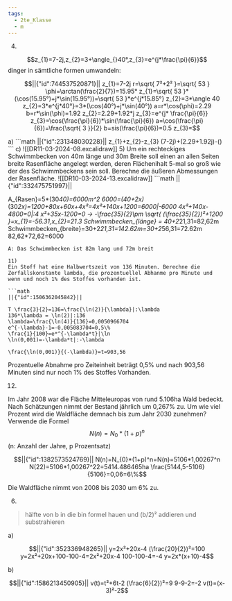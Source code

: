 ```yaml
---
tags:
  - 2te_Klasse
  - m
---
```

4)
$$z_{1}=7-2j,z_{2}=3+\angle_{}40°,z_{3}=e^{j*\frac{\pi}{6}}$$
dinger in sämtliche formen umwandeln:
```math
||{"id":744537520871}||

z_{1}=7-2j
r=\sqrt{ 7²+2² }=\sqrt{ 53 }
\phi=\arctan(\frac{2}{7})=15.95°
z_{1}=\sqrt{ 53 }*(\cos(15.95°)+j*\sin(15.95°))=\sqrt{ 53 }*e^{j*15.85°}
z_{2}=3*\angle 40
z_{2}=3*e^{j*40°}=3*(\cos(40°)+j*\sin(40°))
a=r*\cos(\phi)=2.29
b=r*\sin(\phi)=1.92
z_{2}=2.29+1.92*j
z_{3}=e^{j* \frac{\pi}{6}}
z_{3}=\cos(\frac{\pi}{6})*\sin(\frac{\pi}{6})
a=\cos(\frac{\pi}{6})=\frac{\sqrt{ 3 }}{2}
b=sis(\frac{\pi}{6})=0.5
z_{3}=
```

<div tabindex='-1'contenteditable='false' class='livePrevPlus'></div>
a)
```math
||{"id":231348030228}||
z_{1}+z_{2}-z_{3}
(7-2j)+(2.29+1.92j)-()
```
c)
![[DR11-03-2024-08.excalidraw]]
5)
Um ein rechteckiges Schwimmbecken von 40m länge und 30m Breite soll einen an allen Seiten breite Rasenfläche angelegt werden, deren Flächenihalt 5-mal so groß wie der des Schwimmbeckens sein soll. Berechne die äußeren Abmessungen der Rasenfläche.
![[DR10-03-2024-13.excalidraw]]
```math
||{"id":332475751997}||

A_{Rasen}=5*(30*40)=6000m^2
6000=(40+2x)*(30*2x)=1200+80x+60x+4x²=4x²+140x+1200=6000|-6000
4x²+140x-4800=0|:4 
x²+35x-1200=0 → -\frac{35}{2}\pm \sqrt{ (\frac{35}{2})²+1200 }=x_{1}=-56.31,x_{2}=21.3
Schwimmbecken_{länge} = 40+2*21,31=82,62m
Schwimmbecken_{breite}=30+2*21,31=142.62m=30+2*56,31=72.62m
82,62*72,62=6000
```
A: Das Schwimmbecken ist 82m lang und 72m breit

11)
Ein Stoff hat eine Halbwertszeit von 136 Minuten. Berechne die Zerfallskonstante lambda, die prozentuellel Abhanme pro Minute und wenn und noch 1% des Stoffes vorhanden ist.

```math
||{"id":1506362045842}||

T \frac{3}{2}=136=\frac{\ln(2)}{\lambda}|:\lambda
136*\lambda = \ln(2)|:136
\lambda=\frac{\ln(4)}{136}=0,0050966704
e^{-\lambda}-1=-0,005083704=0,5\%
\frac{1}{100}=e*^{-\lambda*t}|\ln
\ln(0,001)=-\lambda*t|:-\lambda

\frac{\ln(0,001)}{(-\lambda)}=t=903,56
```
Prozentuelle Abnahme pro Zeiteinheit beträgt 0,5% und nach 903,56 Minuten sind nur noch 1% des Stoffes Vorhanden.

12)
Im Jahr 2008 war die Fläche Mitteleuropas von rund 5.106ha Wald bedeckt. Nach Schätzungen nimmt der Bestand jährlich um 0,267% zu. Um wie viel Prozent wird die Waldfläche demnach bis zum Jahr 2030 zunehmen? 
Verwende die Formel $$N(n)=N_{0}*(1+p)^n$$ (n: Anzahl der Jahre, p Prozentsatz)
```math
||{"id":1382573524769}||

N(n)=N_{0}*(1+p)^n=N(n)=5106*1,00267^n
N(22)=5106*1,00267^22=5414.486465ha
\frac{5144,5-5106}{5106}=0,06=6\%
```
Die Waldfläche nimmt von 2008 bis 2030 um 6% zu. 

6)
> hälfte von b in die bin formel hauen und (b/2)² addieren und substrahieren

a)
```math
||{"id":352336948265}||

y=2x²+20x-4
(\frac{20}{2})²=100
y=2x²+20x+100-100-4=2x²+20x-4
100-100-4=-4
y=2x*(x+10)-4
```
b)
```math
||{"id":1586213450905}||

v(t)=t²+6t-2
(\frac{6}{2})²=9
9-9-2=-2
v(t)=(x-3)²-2
```
